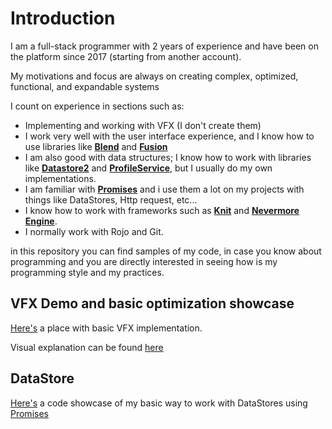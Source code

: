 
# Introduction

I am a full-stack programmer with 2 years of experience and have been on the platform since 2017 (starting from another account).

My motivations and focus are always on creating complex, optimized, functional, and expandable systems

I count on experience in sections such as:
- Implementing and working with VFX (I don't create them)
- I work very well with the user interface experience, and I know how to use libraries like **[Blend](https://quenty.github.io/NevermoreEngine/api/Blend/)** and [**Fusion**](https://elttob.uk/Fusion/)
- I am also good with data structures; I know how to work with libraries like [**Datastore2**](https://kampfkarren.github.io/Roblox/) and [**ProfileService**](https://madstudioroblox.github.io/ProfileService/), but I usually do my own implementations.
- I am familiar with [**Promises**](https://eryn.io/roblox-lua-promise/) and i use them a lot on my projects with things like DataStores, Http request, etc...
- I know how to work with frameworks such as [**Knit**](https://sleitnick.github.io/Knit/) and [**Nevermore Engine**](https://quenty.github.io/NevermoreEngine/).
- I normally work with Rojo and Git.

in this repository you can find samples of my code, in case you know about programming and you are directly interested in seeing how is my programming style and my practices.
## VFX Demo and basic optimization showcase

[Here's](https://drive.google.com/file/d/1Ub3gRo5lYYAqcagEzAxRs0vXDW5vAFVp/view?usp=sharing) a place with basic VFX implementation.

Visual explanation can be found [here]()
## DataStore
[Here's](https://github.com/RenKa001/Code-showcase/blob/main/StandardDataStoreExample.lua) a code showcase of my basic way to work with DataStores using [Promises](https://eryn.io/roblox-lua-promise/)
